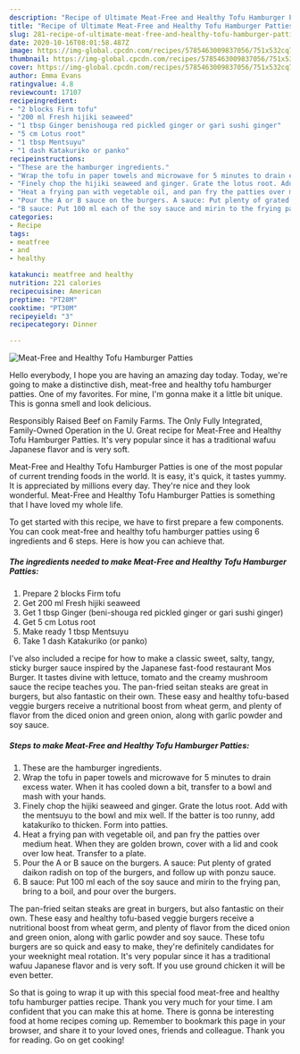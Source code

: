 ```yaml
---
description: "Recipe of Ultimate Meat-Free and Healthy Tofu Hamburger Patties"
title: "Recipe of Ultimate Meat-Free and Healthy Tofu Hamburger Patties"
slug: 281-recipe-of-ultimate-meat-free-and-healthy-tofu-hamburger-patties
date: 2020-10-16T08:01:58.487Z
image: https://img-global.cpcdn.com/recipes/5785463009837056/751x532cq70/meat-free-and-healthy-tofu-hamburger-patties-recipe-main-photo.jpg
thumbnail: https://img-global.cpcdn.com/recipes/5785463009837056/751x532cq70/meat-free-and-healthy-tofu-hamburger-patties-recipe-main-photo.jpg
cover: https://img-global.cpcdn.com/recipes/5785463009837056/751x532cq70/meat-free-and-healthy-tofu-hamburger-patties-recipe-main-photo.jpg
author: Emma Evans
ratingvalue: 4.8
reviewcount: 17107
recipeingredient:
- "2 blocks Firm tofu"
- "200 ml Fresh hijiki seaweed"
- "1 tbsp Ginger benishouga red pickled ginger or gari sushi ginger"
- "5 cm Lotus root"
- "1 tbsp Mentsuyu"
- "1 dash Katakuriko or panko"
recipeinstructions:
- "These are the hamburger ingredients."
- "Wrap the tofu in paper towels and microwave for 5 minutes to drain excess water. When it has cooled down a bit, transfer to a bowl and mash with your hands."
- "Finely chop the hijiki seaweed and ginger. Grate the lotus root. Add with the mentsuyu to the bowl and mix well. If the batter is too runny, add katakuriko to thicken. Form into patties."
- "Heat a frying pan with vegetable oil, and pan fry the patties over medium heat. When they are golden brown, cover with a lid and cook over low heat. Transfer to a plate."
- "Pour the A or B sauce on the burgers. A sauce: Put plenty of grated daikon radish on top of the burgers, and follow up with ponzu sauce."
- "B sauce: Put 100 ml each of the soy sauce and mirin to the frying pan, bring to a boil, and pour over the burgers."
categories:
- Recipe
tags:
- meatfree
- and
- healthy

katakunci: meatfree and healthy 
nutrition: 221 calories
recipecuisine: American
preptime: "PT28M"
cooktime: "PT30M"
recipeyield: "3"
recipecategory: Dinner

---
```



![Meat-Free and Healthy Tofu Hamburger Patties](https://img-global.cpcdn.com/recipes/5785463009837056/751x532cq70/meat-free-and-healthy-tofu-hamburger-patties-recipe-main-photo.jpg)

Hello everybody, I hope you are having an amazing day today. Today, we're going to make a distinctive dish, meat-free and healthy tofu hamburger patties. One of my favorites. For mine, I'm gonna make it a little bit unique. This is gonna smell and look delicious.

Responsibly Raised Beef on Family Farms. The Only Fully Integrated, Family-Owned Operation in the U. Great recipe for Meat-Free and Healthy Tofu Hamburger Patties. It&#39;s very popular since it has a traditional wafuu Japanese flavor and is very soft.

Meat-Free and Healthy Tofu Hamburger Patties is one of the most popular of current trending foods in the world. It is easy, it's quick, it tastes yummy. It is appreciated by millions every day. They're nice and they look wonderful. Meat-Free and Healthy Tofu Hamburger Patties is something that I have loved my whole life.


To get started with this recipe, we have to first prepare a few components. You can cook meat-free and healthy tofu hamburger patties using 6 ingredients and 6 steps. Here is how you can achieve that.

<!--inarticleads1-->

##### The ingredients needed to make Meat-Free and Healthy Tofu Hamburger Patties:

1. Prepare 2 blocks Firm tofu
1. Get 200 ml Fresh hijiki seaweed
1. Get 1 tbsp Ginger (beni-shouga red pickled ginger or gari sushi ginger)
1. Get 5 cm Lotus root
1. Make ready 1 tbsp Mentsuyu
1. Take 1 dash Katakuriko (or panko)


I&#39;ve also included a recipe for how to make a classic sweet, salty, tangy, sticky burger sauce inspired by the Japanese fast-food restaurant Mos Burger. It tastes divine with lettuce, tomato and the creamy mushroom sauce the recipe teaches you. The pan-fried seitan steaks are great in burgers, but also fantastic on their own. These easy and healthy tofu-based veggie burgers receive a nutritional boost from wheat germ, and plenty of flavor from the diced onion and green onion, along with garlic powder and soy sauce. 

<!--inarticleads2-->

##### Steps to make Meat-Free and Healthy Tofu Hamburger Patties:

1. These are the hamburger ingredients.
1. Wrap the tofu in paper towels and microwave for 5 minutes to drain excess water. When it has cooled down a bit, transfer to a bowl and mash with your hands.
1. Finely chop the hijiki seaweed and ginger. Grate the lotus root. Add with the mentsuyu to the bowl and mix well. If the batter is too runny, add katakuriko to thicken. Form into patties.
1. Heat a frying pan with vegetable oil, and pan fry the patties over medium heat. When they are golden brown, cover with a lid and cook over low heat. Transfer to a plate.
1. Pour the A or B sauce on the burgers. A sauce: Put plenty of grated daikon radish on top of the burgers, and follow up with ponzu sauce.
1. B sauce: Put 100 ml each of the soy sauce and mirin to the frying pan, bring to a boil, and pour over the burgers.


The pan-fried seitan steaks are great in burgers, but also fantastic on their own. These easy and healthy tofu-based veggie burgers receive a nutritional boost from wheat germ, and plenty of flavor from the diced onion and green onion, along with garlic powder and soy sauce. These tofu burgers are so quick and easy to make, they&#39;re definitely candidates for your weeknight meal rotation. It&#39;s very popular since it has a traditional wafuu Japanese flavor and is very soft. If you use ground chicken it will be even better. 

So that is going to wrap it up with this special food meat-free and healthy tofu hamburger patties recipe. Thank you very much for your time. I am confident that you can make this at home. There is gonna be interesting food at home recipes coming up. Remember to bookmark this page in your browser, and share it to your loved ones, friends and colleague. Thank you for reading. Go on get cooking!
